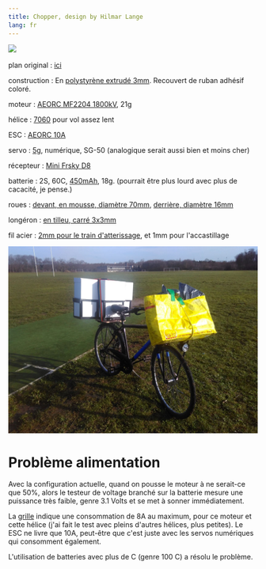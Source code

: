 ```yaml
---
title: Chopper, design by Hilmar Lange
lang: fr
---
```



![](chopper.jpg)

plan original
:	[ici](http://www.lange-flugzeit.de/?post_type=publication&p=1425)

construction
:	En [polystyrène extrudé 3mm](https://www.castorama.fr/panneau-en-polystyrene-extrude-80-x-60-cm-ep-3mm-vendu-par-paquet-de-8-panneaux/3663602884484_CAFR.prd). Recouvert de ruban adhésif coloré.

moteur
:   [AEORC MF2204 1800kV](https://fr.aliexpress.com/item/32751100547.html), 21g

hélice
:	[7060](https://fr.aliexpress.com/item/32899785564.html) pour vol assez lent

ESC
:   [AEORC 10A](https://fr.aliexpress.com/item/32979019897.html)

servo 
:	[5g](https://fr.aliexpress.com/item/32937009729.html), numérique, SG-50 (analogique serait aussi bien et moins cher)

récepteur
:	[Mini Frsky D8](https://fr.aliexpress.com/item/32859265270.html)

batterie
:   2S, 60C, [450mAh](https://fr.aliexpress.com/item/32831635460.html), 18g. (pourrait être plus lourd avec plus de cacacité, je pense.)

roues
:	[devant, en mousse, diamètre 70mm](https://fr.aliexpress.com/item/32828736254.html), [derrière, diamètre 16mm](https://fr.aliexpress.com/item/4000849518141.html)

longéron
:	[en tilleu, carré 3x3mm](https://www.lez-arts.com/longeron-bois-1/longeron-tilleul)

fil acier
:	[2mm pour le train d'atterissage](https://www.lez-arts.com/fil-tube-mtal-1/fil-acier), et 1mm pour l'accastillage


![](chopper-transport.jpg)

# Problème alimentation

Avec la configuration actuelle, quand on pousse le moteur à ne serait-ce que 50%, alors le testeur de voltage branché sur la batterie mesure une puissance très faible, genre 3.1 Volts et se met à sonner immédiatement.

La [grille](consommation.jpg) indique une consommation de 8A au maximum, pour ce moteur et cette hélice (j'ai fait le test avec pleins d'autres hélices, plus petites). Le ESC ne livre que 10A, peut-être que c'est juste avec les servos numériques qui consomment également.

L'utilisation de batteries avec plus de C (genre 100 C) a résolu le problème.